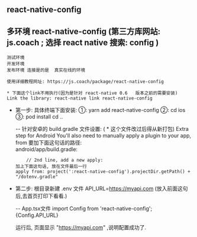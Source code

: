 



##  react-native-config




##  多环境  react-native-config (第三方库网站: js.coach   ;   选择 react native 搜索: config )
    
    测试环境
    开发环境
    发布环境 连接是的是  真实在线的环境
    
    使用详细教程网址: https://js.coach/package/react-native-config

    * 下面这个link不用执行(因为是针对 react-native 0.6   版本之前的需要安装)
    Link the library: react-native link react-native-config

  - 第一步: 具体终端下面安装:
    ①: yarn add react-native-config
    ②: cd ios
    ③: pod install
    cd ..

    -- 针对安卓的 build.gradle 文件设置:  ( * 这个文件改过后得从新打包)
            Extra step for Android
            You'll also need to manually apply a plugin to your app, from 
        要加下面这句话的路径:  
        android/app/build.gradle:

            // 2nd line, add a new apply:
        加上下面这句话, 放在文件最后一行
        apply from: project(':react-native-config').projectDir.getPath() + "/dotenv.gradle"

  - 第二步: 根目录新建 .env 文件
    API_URL=https://myapi.com (放入前面这句后,去首页打印下看看.)

    -- App.tsx文件
        import Config from 'react-native-config';
        <View>
            <Text>{Config.API_URL}</Text> 
        </View>

    运行后, 页面显示 "https://myapi.com" ,说明配置成功了.